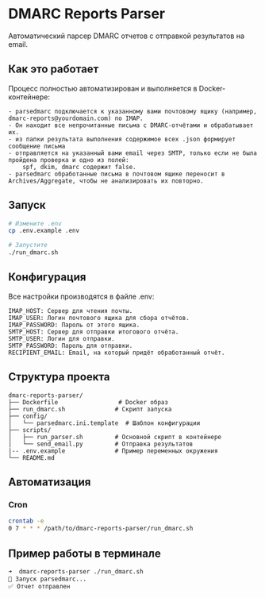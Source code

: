 # DMARC Reports Parser

Автоматический парсер DMARC отчетов с отправкой результатов на email.

## Как это работает

Процесс полностью автоматизирован и выполняется в Docker-контейнере:

    - parsedmarc подключается к указанному вами почтовому ящику (например, dmarc-reports@yourdomain.com) по IMAP.
    - Он находит все непрочитанные письма с DMARC-отчётами и обрабатывает их.
    - из папки результата выполнения содержимое всех .json формирует сообщение письма
    - отправляется на указанный вами email через SMTP, только если не была пройдена проверка и одно из полей:
        spf, dkim, dmarc содержит false.
    - parsedmarc обработанные письма в почтовом ящике переносит в Archives/Aggregate, чтобы не анализировать их повторно.

## Запуск

```bash
# Измените .env
cp .env.example .env

# Запустите
./run_dmarc.sh
```

## Конфигурация

Все настройки производятся в файле .env:

    IMAP_HOST: Сервер для чтения почты.
    IMAP_USER: Логин почтового ящика для сбора отчётов.
    IMAP_PASSWORD: Пароль от этого ящика.
    SMTP_HOST: Сервер для отправки итогового отчёта.
    SMTP_USER: Логин для отправки.
    SMTP_PASSWORD: Пароль для отправки.
    RECIPIENT_EMAIL: Email, на который придёт обработанный отчёт.

## Структура проекта

```
dmarc-reports-parser/
├── Dockerfile                 # Docker образ
├── run_dmarc.sh              # Скрипт запуска
├── config/
│   └── parsedmarc.ini.template  # Шаблон конфигурации
├── scripts/
│   ├── run_parser.sh         # Основной скрипт в контейнере
│   └── send_email.py         # Отправка результатов
|-- .env.example              # Пример переменных окружения
└── README.md
```

## Автоматизация

### Cron
```bash
crontab -e
0 7 * * * /path/to/dmarc-reports-parser/run_dmarc.sh
```

## Пример работы в терминале

```bash
➜  dmarc-reports-parser ./run_dmarc.sh
🔄 Запуск parsedmarc...
✅ Отчет отправлен
```

